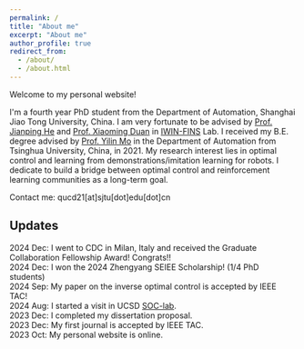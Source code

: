 ```yaml
---
permalink: /
title: "About me"
excerpt: "About me"
author_profile: true
redirect_from: 
  - /about/
  - /about.html
---
```


Welcome to my personal website! 

I'm a fourth year PhD student from the Department of Automation, Shanghai Jiao Tong University, China. I am very fortunate to be advised by [Prof. Jianping He](https://automation.sjtu.edu.cn/JPHE) and [Prof. Xiaoming Duan](https://xmduan.github.io/index.html) in [IWIN-FINS](https://iwin-fins.com/) Lab. I received my B.E. degree advised by [Prof. Yilin Mo](https://yilinmo.github.io/) in the Department of Automation from Tsinghua University, China, in 2021. My research interest lies in optimal control and learning from demonstrations/imitation learning for robots. I dedicate to build a bridge between optimal control and reinforcement learning communities as a long-term goal.

Contact me: qucd21[at]sjtu[dot]edu[dot]cn

## Updates
2024 Dec: I went to CDC in Milan, Italy and received the Graduate Collaboration Fellowship Award! Congrats!!  
2024 Dec: I won the 2024 Zhengyang SEIEE Scholarship! (1/4 PhD students)  
2024 Sep: My paper on the inverse optimal control is accepted by IEEE TAC!  
2024 Aug: I started a visit in UCSD [SOC-lab](https://zhengy09.github.io/soclab.html).  
2023 Dec: I completed my dissertation proposal.  
2023 Dec: My first journal is accepted by IEEE TAC.  
2023 Oct: My personal website is online.
